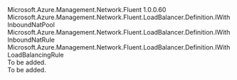 <Type Name="IWithLBRuleOrNat" FullName="Microsoft.Azure.Management.Network.Fluent.LoadBalancer.Definition.IWithLBRuleOrNat">
  <TypeSignature Language="C#" Value="public interface IWithLBRuleOrNat : Microsoft.Azure.Management.Network.Fluent.LoadBalancer.Definition.IWithInboundNatPool, Microsoft.Azure.Management.Network.Fluent.LoadBalancer.Definition.IWithInboundNatRule, Microsoft.Azure.Management.Network.Fluent.LoadBalancer.Definition.IWithLoadBalancingRule" />
  <TypeSignature Language="ILAsm" Value=".class public interface auto ansi abstract IWithLBRuleOrNat implements class Microsoft.Azure.Management.Network.Fluent.LoadBalancer.Definition.IWithInboundNatPool, class Microsoft.Azure.Management.Network.Fluent.LoadBalancer.Definition.IWithInboundNatRule, class Microsoft.Azure.Management.Network.Fluent.LoadBalancer.Definition.IWithLoadBalancingRule" />
  <TypeSignature Language="DocId" Value="T:Microsoft.Azure.Management.Network.Fluent.LoadBalancer.Definition.IWithLBRuleOrNat" />
  <TypeSignature Language="VB.NET" Value="Public Interface IWithLBRuleOrNat&#xA;Implements IWithInboundNatPool, IWithInboundNatRule, IWithLoadBalancingRule" />
  <TypeSignature Language="F#" Value="type IWithLBRuleOrNat = interface&#xA;    interface IWithLoadBalancingRule&#xA;    interface IWithInboundNatRule&#xA;    interface IWithInboundNatPool" />
  <AssemblyInfo>
    <AssemblyName>Microsoft.Azure.Management.Network.Fluent</AssemblyName>
    <AssemblyVersion>1.0.0.60</AssemblyVersion>
  </AssemblyInfo>
  <Interfaces>
    <Interface>
      <InterfaceName>Microsoft.Azure.Management.Network.Fluent.LoadBalancer.Definition.IWithInboundNatPool</InterfaceName>
    </Interface>
    <Interface>
      <InterfaceName>Microsoft.Azure.Management.Network.Fluent.LoadBalancer.Definition.IWithInboundNatRule</InterfaceName>
    </Interface>
    <Interface>
      <InterfaceName>Microsoft.Azure.Management.Network.Fluent.LoadBalancer.Definition.IWithLoadBalancingRule</InterfaceName>
    </Interface>
  </Interfaces>
  <Docs>
    <summary>To be added.</summary>
    <remarks>To be added.</remarks>
  </Docs>
  <Members />
</Type>